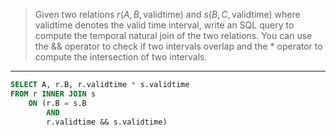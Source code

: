 > Given two relations $r(A, B, \text{validtime})$ and $s(B, C, \text{validtime})$ where 
> $\text{validtime}$ denotes the valid time interval, write an SQL query to compute the 
> temporal natural join of the two relations. You can use the && operator to check if 
> two intervals overlap and the * operator to compute the intersection of two intervals. 

--------------------------------

```sql 
SELECT A, r.B, r.validtime * s.validtime
FROM r INNER JOIN s 
    ON (r.B = s.B 
        AND
        r.validtime && s.validtime) 
```